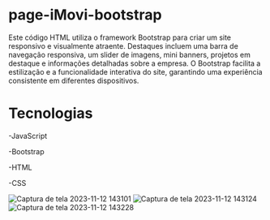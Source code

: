 # page-iMovi-bootstrap
Este código HTML utiliza o framework Bootstrap para criar um site responsivo e visualmente atraente. 
Destaques incluem uma barra de navegação responsiva, um slider de imagens, mini banners, projetos em destaque e informações detalhadas sobre a empresa. 
O Bootstrap facilita a estilização e a funcionalidade interativa do site, garantindo uma experiência consistente em diferentes dispositivos.

# Tecnologias
-JavaScript


-Bootstrap


-HTML


-CSS


![Captura de tela 2023-11-12 143101](https://github.com/JohnatanChagas/page-iMovi-bootstrap/assets/127504003/d927e8fd-c160-45fb-bcc8-0bc471b10a8b)
![Captura de tela 2023-11-12 143124](https://github.com/JohnatanChagas/page-iMovi-bootstrap/assets/127504003/ac0e81aa-711d-4585-890d-0cef1d0fb8d7)
![Captura de tela 2023-11-12 143228](https://github.com/JohnatanChagas/page-iMovi-bootstrap/assets/127504003/3cdaf7d7-a26c-450a-98e1-aa39781134d4)
